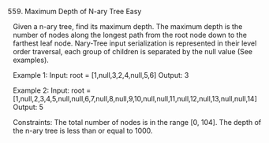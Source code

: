 559. Maximum Depth of N-ary Tree
Easy

Given a n-ary tree, find its maximum depth.
The maximum depth is the number of nodes along the longest path from the root node down to the farthest leaf node.
Nary-Tree input serialization is represented in their level order traversal, each group of children is separated by the null value (See examples).

Example 1:
Input: root = [1,null,3,2,4,null,5,6]
Output: 3

Example 2:
Input: root = [1,null,2,3,4,5,null,null,6,7,null,8,null,9,10,null,null,11,null,12,null,13,null,null,14]
Output: 5
 
Constraints:
The total number of nodes is in the range [0, 104].
The depth of the n-ary tree is less than or equal to 1000.
